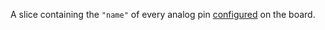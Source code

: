 A slice containing the `"name"` of every analog pin [configured](/components/board/#available-models) on the board.
